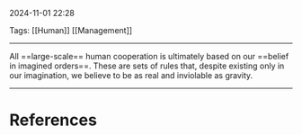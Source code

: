 2024-11-01 22:28

Tags: [[Human]] [[Management]]

---

All ==large-scale== human cooperation is ultimately based on our ==belief in imagined orders==. These are sets of rules that, despite existing only in our imagination, we believe to be as real and inviolable as gravity.

---
# References